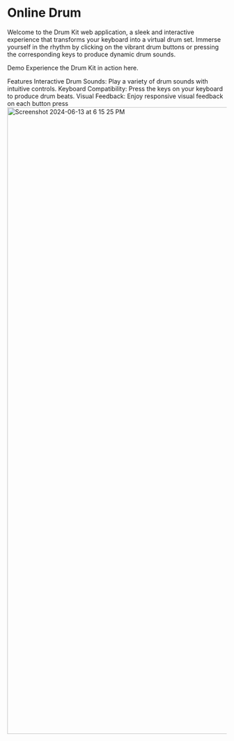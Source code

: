# Online Drum
Welcome to the Drum Kit web application, a sleek and interactive experience that transforms your keyboard into a virtual drum set. Immerse yourself in the rhythm by clicking on the vibrant drum buttons or pressing the corresponding keys to produce dynamic drum sounds.

Demo
Experience the Drum Kit in action here.

Features
Interactive Drum Sounds: Play a variety of drum sounds with intuitive controls.
Keyboard Compatibility: Press the keys on your keyboard to produce drum beats.
Visual Feedback: Enjoy responsive visual feedback on each button press
<img width="1440" alt="Screenshot 2024-06-13 at 6 15 25 PM" src="https://github.com/anupamraj0900/drum-kit/assets/70150362/b72728a2-56be-4f9d-9993-fd85d1211b78">
